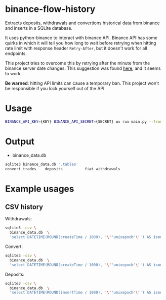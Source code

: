 # binance-flow-history

Extracts deposits, withdrawals and convertions historical data from binance and inserts in a SQLite database.

It uses python-binance to interact with binance API. Binance API has some quirks in which it will tell you how long
to wait before retrying when hitting rate limit with response header `Retry-After`, but it doesn't work for all endpoints.

This project tries to overcome this by retrying after the minute from the binance server date changes. This suggestion was
found [here](), and it seems to work.

**Be warned**: hitting API limits can cause a temporary ban. This project won't be responsible if you lock yourself out of the API.

# Usage

```sh
BINANCE_API_KEY={KEY} BINANCE_API_SECRET={SECRET} uv run main.py --from-date 2023-01
```

# Output

- binance_data.db

```bash
sqlite3 binance_data.db '.tables'
convert_trades    deposits          fiat_withdrawals
```

# Example usages

## CSV history

Withdrawals:

```bash
sqlite3 -csv \
  binance_data.db  \
  'select DATETIME(ROUND(createTime / 1000), '\''unixepoch'\'') AS isodate, fiatCurrency, indicatedAmount, amount, totalFee, method, status from fiat_withdrawals order by `createTime`'
```

Convert:

```bash
sqlite3 -csv \
  binance_data.db  \
  'select DATETIME(ROUND(createTime / 1000), '\''unixepoch'\'') AS isodate, fromAsset, fromAmount, toAsset, toAmount, ratio, inverseRatio, orderStatus from convert_trades order by `createTime`'
```

Deposits:

```bash
sqlite3 -csv \
  binance_data.db  \
  'select DATETIME(ROUND(insertTime / 1000), '\''unixepoch'\'') AS isodate, amount, coin from deposits order by `insertTime`'
```

